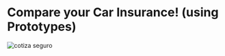 <h1>Compare your Car Insurance! (using Prototypes)</h1>

![cotiza seguro](https://user-images.githubusercontent.com/102038261/178116500-3b35c317-4dbc-41fc-b513-60118f5e586d.gif)
